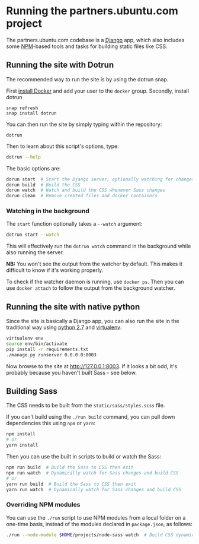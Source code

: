# Running the partners.ubuntu.com project

The partners.ubuntu.com codebase is a [Django](https://www.djangoproject.com/) app, which also includes some [NPM](https://www.npmjs.com/)-based tools and tasks for building static files like CSS.

## Running the site with Dotrun

The recommended way to run the site is by using the dotrun snap.

First [install Docker](https://docs.docker.com/engine/installation/) and add your user to the `docker` group.
Secondly, install dotrun
```
snap refresh
snap install dotrun
```

You can then run the site by simply typing within the repository:
```
dotrun
```

Then to learn about this script's options, type:

``` bash
dotrun --help
```

The basic options are:

``` bash
dorun start  # Start the Django server, optionally watching for changes
dorun build  # Build the CSS
dorun watch  # Watch and build the CSS whenever Sass changes
dorun clean  # Remove created files and docker containers
```

### Watching in the background

The `start` function optionally takes a `--watch` argument:

``` bash
dotrun start --watch
```

This will effectively run the `dotrun watch` command in the background while also running the server.

**NB:** You won't see the output from the watcher by default. This makes it difficult to know if it's working properly.

To check if the watcher daemon is running, use `docker ps`. Then you can use `docker attach` to follow the output from the background watcher.

## Running the site with native python

Since the site is basically a Django app, you can also run the site in the traditional way using [python 2.7](https://www.python.org/download/releases/2.7/) and [virtualenv](http://docs.python-guide.org/en/latest/dev/virtualenvs/):

``` bash
virtualenv env
source env/bin/activate
pip install -r requirements.txt
./manage.py runserver 0.0.0.0:8003
```

Now browse to the site at <http://127.0.0.1:8003>. If it looks a bit odd, it's probably because you haven't built Sass - see below.

## Building Sass

The CSS needs to be built from the `static/sass/styles.scss` file.

If you can't build using the `./run build` command, you can pull down dependencies this using `npm` or `yarn`:

``` bash
npm install
# or
yarn install
```

Then you can use the built in scripts to build or watch the Sass:

``` bash
npm run build  # Build the Sass to CSS then exit
npm run watch  # Dynamically watch for Sass changes and build CSS
# or
yarn run build  # Build the Sass to CSS then exit
yarn run watch  # Dynamically watch for Sass changes and build CSS
```

### Overriding NPM modules

You can use the `./run` script to use NPM modules from a local folder on a one-time basis, instead of the modules declared in `package.json`, as follows:

``` bash
./run --node-module $HOME/projects/node-sass watch  # Build CSS dynamically, using a local version of node-sass
```
